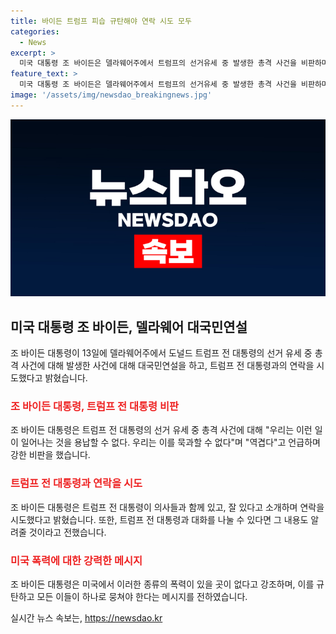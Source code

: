 ```yaml
---
title: 바이든 트럼프 피습 규탄해야 연락 시도 모두
categories:
  - News
excerpt: >
  미국 대통령 조 바이든은 델라웨어주에서 트럼프의 선거유세 중 발생한 총격 사건을 비판하며 이같은 폭력은 용납할 수 없다고 강조했다. 또한, 현재 상황에 대한 조사가 진행 중이며, 트럼프와 연락을 시도했고 의사들과 함께 있는 것으로 소개했다. 또한, 트럼프와 대화가 가능하다면 그 내용도 알려줄 것이라고 덧붙였다. 바이든 대통령은 미국에 이런 종류의 폭력이 있어서는 안 된다고 강조했다.
feature_text: >
  미국 대통령 조 바이든은 델라웨어주에서 트럼프의 선거유세 중 발생한 총격 사건을 비판하며 이같은 폭력은 용납할 수 없다고 강조했다. 또한, 현재 상황에 대한 조사가 진행 중이며, 트럼프와 연락을 시도했고 의사들과 함께 있는 것으로 소개했다. 또한, 트럼프와 대화가 가능하다면 그 내용도 알려줄 것이라고 덧붙였다. 바이든 대통령은 미국에 이런 종류의 폭력이 있어서는 안 된다고 강조했다.
image: '/assets/img/newsdao_breakingnews.jpg'
---
```


<p><img src="/assets/img/newsdao_breakingnews.jpg" alt="ontimetimes 속보" /></p>

<h2 data-ke-size="size26">미국 대통령 조 바이든, 델라웨어 대국민연설</h2>

<p data-ke-size="size16">조 바이든 대통령이 13일에 델라웨어주에서 도널드 트럼프 전 대통령의 선거 유세 중 총격 사건에 대해 발생한 사건에 대해 대국민연설을 하고, 트럼프 전 대통령과의 연락을 시도했다고 밝혔습니다.</p>

<h3><b><span style="color: #ee2323;">조 바이든 대통령, 트럼프 전 대통령 비판</span></b></h3>

<p data-ke-size="size16">조 바이든 대통령은 트럼프 전 대통령의 선거 유세 중 총격 사건에 대해 "우리는 이런 일이 일어나는 것을 용납할 수 없다. 우리는 이를 묵과할 수 없다"며 "역겹다"고 언급하며 강한 비판을 했습니다.</p>

<h3><b><span style="color: #ee2323;">트럼프 전 대통령과 연락을 시도</span></b></h3>

<p data-ke-size="size16">조 바이든 대통령은 트럼프 전 대통령이 의사들과 함께 있고, 잘 있다고 소개하며 연락을 시도했다고 밝혔습니다. 또한, 트럼프 전 대통령과 대화를 나눌 수 있다면 그 내용도 알려줄 것이라고 전했습니다.</p>

<h3><b><span style="color: #ee2323;">미국 폭력에 대한 강력한 메시지</span></b></h3>

<p data-ke-size="size16">조 바이든 대통령은 미국에서 이러한 종류의 폭력이 있을 곳이 없다고 강조하며, 이를 규탄하고 모든 이들이 하나로 뭉쳐야 한다는 메시지를 전하였습니다.</p>
실시간 뉴스 속보는, <a href="https://newsdao.kr" rel="dofollow">https://newsdao.kr</a>


